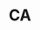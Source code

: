 ---
facebook: http://www.facebook.com/CATechnologies
linkedin: http://www.linkedin.com/company/ca-technologies
logohandle: ca
sort: ca
title: CA
twitter: https://x.com/CAInc
website: https://www.ca.com/
wikipedia: https://en.wikipedia.org/wiki/CA_Technologies
youtube: https://www.youtube.com/catechnologies
---